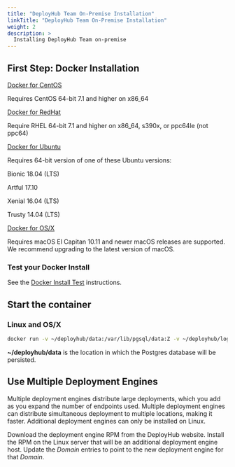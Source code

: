 ```yaml
---
title: "DeployHub Team On-Premise Installation"
linkTitle: "DeployHub Team On-Premise Installation"
weight: 2
description: >
  Installing DeployHub Team on-premise
---
```



## First Step: Docker Installation

[Docker for CentOS](https://docs.docker.com/install/linux/docker-ce/centos/)

Requires CentOS 64-bit 7.1 and higher on x86\_64

[Docker for RedHat](https://docs.docker.com/install/linux/docker-ee/rhel/)

Require RHEL 64-bit 7.1 and higher on x86\_64, s390x, or ppc64le (not ppc64)

[Docker for Ubuntu](https://docs.docker.com/install/linux/docker-ce/ubuntu/)

Requires 64-bit version of one of these Ubuntu versions:

Bionic 18.04 (LTS)

Artful 17.10

Xenial 16.04 (LTS)

Trusty 14.04 (LTS)

[Docker for OS/X](https://docs.docker.com/docker-for-mac/install/)

Requires macOS El Capitan 10.11 and newer macOS releases are supported. We recommend upgrading to the latest version of macOS.

### Test your Docker Install

See the [Docker Install Test](https://docs.docker.com/get-started/#test-docker-version) instructions.

## Start the container

### Linux and OS/X
~~~bash
docker run -v ~/deployhub/data:/var/lib/pgsql/data:Z -v ~/deployhub/logs:/opt/deployhub/logs:Z -p 7171:8080 -d –hostname docker_dh -v ~/.ssh:/keys:Z ${IMAGE}
~~~

**~/deployhub/data** is the location in which the Postgres database will be persisted.

## Use Multiple Deployment Engines

Multiple deployment engines distribute large deployments, which you add as you expand the number of endpoints used. Multiple deployment engines can distribute simultaneous deployment to multiple locations, making it faster. Additional deployment engines can only be installed on Linux.

Download the deployment engine RPM from the DeployHub website. Install the RPM on the Linux server that will be an additional deployment engine host. Update the _Domain_ entries to point to the new deployment engine for that _Domain_.
